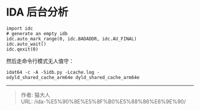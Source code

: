 # IDA 后台分析

```
import idc
# generate an empty idb
idc.auto_mark_range(0, idc.BADADDR, idc.AU_FINAL)
idc.auto_wait()
idc.qexit(0)
```
然后走命令行模式无人值守：
```
idat64 -c -A -Sidb.py -Lcache.log -odyld_shared_cache_arm64e dyld_shared_cache_arm64e
```




---

> 作者: 猫大人  
> URL: /ida-%E5%90%8E%E5%8F%B0%E5%88%86%E6%9E%90/  

